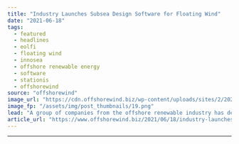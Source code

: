 ```yaml
---
title: "Industry Launches Subsea Design Software for Floating Wind"
date: "2021-06-18"
tags: 
  - featured
  - headlines
  - eolfi
  - floating wind
  - innosea
  - offshore renewable energy
  - software
  - stationis
  - offshorewind
source: "offshorewind"
image_url: "https://cdn.offshorewind.biz/wp-content/uploads/sites/2/2021/06/18132003/stationis_interface_2.png"
image_fp: "/assets/img/post_thumbnails/19.png"
lead: "A group of companies from the offshore renewable industry has developed&#160;a pre-engineering design software"
article_url: "https://www.offshorewind.biz/2021/06/18/industry-launches-subsea-design-software-for-floating-wind/"
---
```


---
